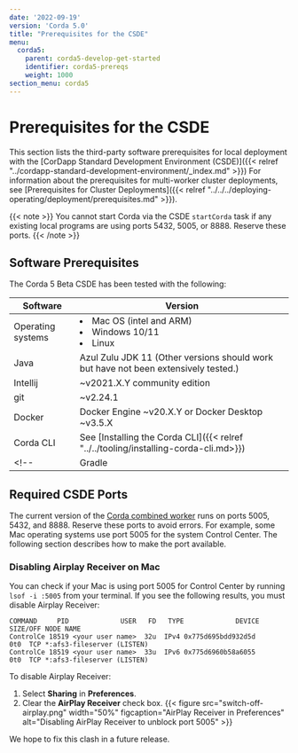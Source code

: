 ```yaml
---
date: '2022-09-19'
version: 'Corda 5.0'
title: "Prerequisites for the CSDE"
menu:
  corda5:
    parent: corda5-develop-get-started
    identifier: corda5-prereqs
    weight: 1000
section_menu: corda5
---
```

# Prerequisites for the CSDE
This section lists the third-party software prerequisites for local deployment with the [CorDapp Standard Development Environment (CSDE)]({{< relref "../cordapp-standard-development-environment/_index.md" >}})
For information about the prerequisites for multi-worker cluster deployments, see [Prerequisites for Cluster Deployments]({{< relref "../../../deploying-operating/deployment/prerequisites.md" >}}).

{{< note >}}
You cannot start Corda via the CSDE `startCorda` task if any existing local programs are using ports 5432, 5005, or 8888. Reserve these ports.
{{< /note >}}

## Software Prerequisites

The Corda 5 Beta CSDE has been tested with the following:

| Software          | Version                                                                             |
| ----------------- | ----------------------------------------------------------------------------------- |
| Operating systems | <li>Mac OS (intel and ARM)</li><li>Windows 10/11</li><li>Linux</li>                 |
| Java              | Azul Zulu JDK 11 (Other versions should work but have not been extensively tested.) |
| Intellij          | ~v2021.X.Y community edition                                                        |
| git               | ~v2.24.1                                                                            |
| Docker            | Docker Engine ~v20.X.Y or Docker Desktop ~v3.5.X                                    |
| Corda CLI         | See [Installing the Corda CLI]({{< relref "../../tooling/installing-corda-cli.md>}})        |
<!--| Gradle |  7.0+   |-->

<!--## Hardware prerequisites

Most of the computers that we use to develop, build, and test Corda 5 have:

| Hardware  | Description                        |
| --------- | ---------------------------------- |
| CPU       | Gen 9 Intel (6 cores / 12 threads) |
| RAM       | 32GiB                              |
| Hard disk | At least 30GiB.                    |

These are not minimum specifications.
This what is known to work with the code as of Developer Preview 2.-->

## Required CSDE Ports

The current version of the [Corda combined worker](../cordapp-standard-development-environment/csde.html#gradle-helpers-for-the-combined-worker) runs on ports 5005, 5432, and 8888. Reserve these ports to avoid errors. For example, some Mac operating systems use port 5005 for the system Control Center. The following section describes how to make the port available.

### Disabling Airplay Receiver on Mac

You can check if your Mac is using port 5005 for Control Center by running `lsof -i :5005` from your terminal. If you see the following results, you must disable Airplay Receiver:

```shell
COMMAND     PID             USER   FD   TYPE             DEVICE SIZE/OFF NODE NAME
ControlCe 18519 <your user name>  32u  IPv4 0x775d695bdd932d5d      0t0  TCP *:afs3-fileserver (LISTEN)
ControlCe 18519 <your user name>  33u  IPv6 0x775d6960b58a6055      0t0  TCP *:afs3-fileserver (LISTEN)
```
To disable Airplay Receiver:
1. Select **Sharing** in **Preferences**.
2. Clear the **AirPlay Receiver** check box.
   {{< figure src="switch-off-airplay.png" width="50%" figcaption="AirPlay Receiver in Preferences" alt="Disabling AirPlay Receiver to unblock port 5005" >}}

We hope to fix this clash in a future release.

